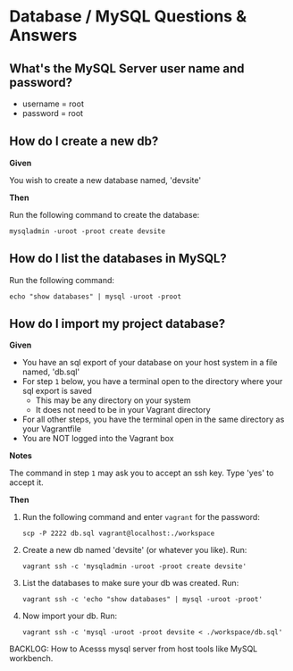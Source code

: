 <h1>Database / MySQL Questions & Answers</h1>

## What's the MySQL Server user name and password?

- username = root
- password = root

## How do I create a new db?

**Given**

You wish to create a new database named, 'devsite'

**Then**

Run the following command to create the database:

```
mysqladmin -uroot -proot create devsite
```

## How do I list the databases in MySQL?

Run the following command:

```
echo "show databases" | mysql -uroot -proot
```

## How do I import my project database?

**Given**

- You have an sql export of your database on your host system in a file named, 'db.sql'
- For step `1` below, you have a terminal open to the directory where your sql export is saved
    - This may be any directory on your system
    - It does not need to be in your Vagrant directory
- For all other steps, you have the terminal open in the same directory as your Vagrantfile
- You are NOT logged into the Vagrant box

**Notes**

The command in step `1` may ask you to accept an ssh key.  Type 'yes' to accept it.

**Then**

1. Run the following command and enter `vagrant` for the password:

    ```
    scp -P 2222 db.sql vagrant@localhost:./workspace
    ```

2. Create a new db named 'devsite' (or whatever you like). Run:

    ```
    vagrant ssh -c 'mysqladmin -uroot -proot create devsite'
    ```

3. List the databases to make sure your db was created. Run:

    ```
    vagrant ssh -c 'echo "show databases" | mysql -uroot -proot'
    ```

4. Now import your db. Run:

    ```
    vagrant ssh -c 'mysql -uroot -proot devsite < ./workspace/db.sql'
    ```

BACKLOG: How to Acesss mysql server from host tools like MySQL workbench. 
